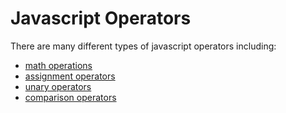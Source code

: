 # Javascript Operators

There are many different types of javascript operators including:

 * [math operations](./math-operations)
 * [assignment operators](./assignment-operations)
 * [unary operators](./unary-operations)
 * [comparison operators](./comparison-operations)


